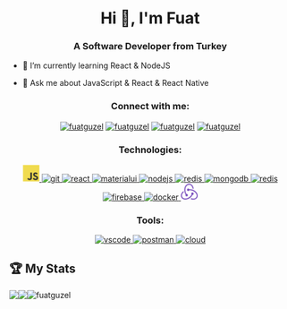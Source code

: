 <h1 align="center">Hi 👋, I'm Fuat</h1>
<h3 align="center">A Software Developer from Turkey</h3>
<!-- - 🔭 I'm seeking employment. -->

- 🌱 I’m currently learning React & NodeJS

- 💬 Ask me about JavaScript & React & React Native
<!-- 
- 👯 I’m looking to collaborate on ...
- 🤔 I’m looking for help with ...
- 💬 Ask me about ...
- 📫 How to reach me: ...
- 😄 Pronouns: ...
- ⚡ Fun fact: ...
-->
<h3 align="center">Connect with me:</h3>
<p align="center">
<a href="https://linkedin.com/in/fuat-guzel" target="blank"><img align="center" src="https://www.vectorlogo.zone/logos/linkedin/linkedin-icon.svg" alt="fuatguzel" height="30" width="40" /></a>
<a href="https://stackoverflow.com/users/12348741/fuatguzel" target="blank"><img align="center" src="https://www.vectorlogo.zone/logos/stackoverflow/stackoverflow-icon.svg" alt="fuatguzel" height="30" width="40" /></a>
<a href="https://www.hackerrank.com/fuatguzel" target="blank"><img align="center" src="https://raw.githubusercontent.com/rahuldkjain/github-profile-readme-generator/master/src/images/icons/Social/hackerrank.svg" alt="fuatguzel" height="30" width="40" /></a>
<a href="https://www.twitter.com/fuatdev" target="blank"><img align="center" src="https://www.vectorlogo.zone/logos/twitter/twitter-tile.svg" alt="fuatguzel" height="30" width="40" /></a>
</p>
<h3 align="center">Technologies:</h3>
<p align="center"> 
<a href="https://developer.mozilla.org/en-US/docs/Web/JavaScript" target="_blank"> <img src="https://raw.githubusercontent.com/devicons/devicon/master/icons/javascript/javascript-original.svg" alt="javascript" width="30" height="30"/> </a>
<a href="https://git-scm.com/" target="_blank"> <img src="https://www.vectorlogo.zone/logos/git-scm/git-scm-icon.svg" alt="git" width="30" height="30"/> </a>
<a href="https://reactjs.org/" target="_blank"> <img src="https://www.vectorlogo.zone/logos/reactjs/reactjs-icon.svg" alt="react" width="33" height="30"/> </a>
<a href="https://tailwindcss.com/" target="_blank"> <img src="https://www.vectorlogo.zone/logos/tailwindcss/tailwindcss-icon.svg" alt="materialui" width="30" height="30"/> </a>
<!-- <a href="https://www.w3schools.com/css/" target="_blank"> <img src="https://raw.githubusercontent.com/devicons/devicon/master/icons/css3/css3-original-wordmark.svg" alt="css3" width="30" height="30"/> </a>
<a href="https://www.w3.org/html/" target="_blank"> <img src="https://raw.githubusercontent.com/devicons/devicon/master/icons/html5/html5-original-wordmark.svg" alt="html5" width="30" height="30"/> </a>
<a href="https://getbootstrap.com/" target="_blank"> <img src="https://www.vectorlogo.zone/logos/getbootstrap/getbootstrap-icon.svg" alt="bootstrap" width="30" height="30"/> </a> -->
<a href="https://nodejs.org/en/" target="_blank"> <img src="https://www.vectorlogo.zone/logos/nodejs/nodejs-icon.svg" alt="nodejs" width="30" height="30"/> </a>
<a href="https://redis.io/" target="_blank"> <img src="https://www.vectorlogo.zone/logos/redis/redis-icon.svg" alt="redis" width="30" height="30"/> </a>
<a href="https://mongodb.com/" target="_blank"> <img src="https://www.vectorlogo.zone/logos/mongodb/mongodb-icon.svg" alt="mongodb" width="30" height="30"/> </a>
<a href="https://www.postgresql.org/" target="_blank"> <img src="https://www.vectorlogo.zone/logos/postgresql/postgresql-icon.svg" alt="redis" width="30" height="30"/> </a>
<a href="https://firebase.google.com/" target="_blank"> <img src="https://www.vectorlogo.zone/logos/firebase/firebase-icon.svg" alt="firebase" width="30" height="30"/> </a>
<a href="https://www.docker.com/brand-guidelines" target="_blank"> <img src="https://www.vectorlogo.zone/logos/docker/docker-official.svg" alt="docker" width="30" height="30"/> </a>
<a href="https://redux.js.org/" target="_blank"> <img src="https://raw.githubusercontent.com/devicons/devicon/master/icons/redux/redux-original.svg" alt="redux" width="30" height="30"/> </a>
</p>

<h3 align="center">Tools:</h3>
<p align="center">
<a href="https://code.visualstudio.com/" target="_blank"> <img src="https://upload.wikimedia.org/wikipedia/commons/thumb/9/9a/Visual_Studio_Code_1.35_icon.svg/1024px-Visual_Studio_Code_1.35_icon.svg.png" alt="vscode" width="30" height="30"/> </a>
<!-- <a href="https://discord.com/" target="_blank"> <img src="https://cdn4.iconfinder.com/data/icons/logos-and-brands/512/91_Discord_logo_logos-512.png" alt="discord" width="30" height="30"/> </a> -->
<a href="https://postman.com" target="_blank"> <img src="https://www.vectorlogo.zone/logos/getpostman/getpostman-icon.svg" alt="postman" width="30" height="30"/> </a> 
<!-- <a href="https://heroku.com" target="_blank"> <img src="https://www.vectorlogo.zone/logos/heroku/heroku-icon.svg" alt="heroku" width="30" height="30"/> </a> -->
<a href="https://cloud.google.com" target="_blank"> <img src="https://www.vectorlogo.zone/logos/google_cloud/google_cloud-icon.svg" alt="cloud" width="30" height="30"/> </a> 
<!-- <a href="https://figma.com" target="_blank"> <img src="https://www.vectorlogo.zone/logos/figma/figma-icon.svg" alt="figma" width="30" height="30"/> </a> -->
<!-- <a href="https://developer.android.com/" target="_blank"> <img src="https://www.vectorlogo.zone/logos/android/android-tile.svg" alt="androidstudio" width="30" height="30"/> </a>
<a href="https://www.vim.org/" target="_blank"> <img src="https://www.vectorlogo.zone/logos/vim/vim-icon.svg" alt="vim" width="30" height="30"/> </a> <a href="https://brave.com/" target="_blank"> <img src="https://www.vectorlogo.zone/logos/brave/brave-icon.svg" alt="brave" width="30" height="30"/> </a>
<a href="https://chrome.google.com/" target="_blank"> <img src="https://www.vectorlogo.zone/logos/google_chrome/google_chrome-icon.svg" alt="chrome" width="30" height="30"/> </a> -->
</p>


## :trophy: My Stats 

<div>
<a href="https://github-readme-stats.vercel.app/api?username=fuatguzel&theme=radical">
  <img  align="left" src="https://github-readme-stats.vercel.app/api?username=fuatguzel&theme=radical" />
</a>
<a href="https://github-readme-stats.vercel.app/api/top-langs/?username=fuatguzel&theme=radical">
  <img align="left" height="250" src="https://github-readme-stats.vercel.app/api/top-langs/?username=fuatguzel&theme=radical" />
</a>
</div>


<p align="left">
 <img src="https://komarev.com/ghpvc/?username=fuatguzel&color=orange&style=plastic" alt="fuatguzel" /> 
</p>

<!-- <p>&nbsp;<img align="center" src="https://github-readme-stats.vercel.app/api?username=fuatguzel&show_icons=true&theme=dark&locale=en" alt="fuatguzel" /></p>

<p><img align="center" src="https://github-readme-stats.vercel.app/api/top-langs?username=fuatguzel&show_icons=true&theme=dark&locale=en&layout=compact" alt="fuatguzel" /></p>
--> 
